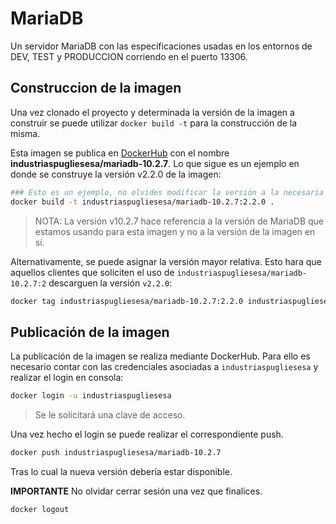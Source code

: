 # MariaDB

Un servidor MariaDB con las especificaciones usadas en los entornos de DEV, TEST y PRODUCCION corriendo en el puerto 13306.

## Construccion de la imagen

Una vez clonado el proyecto y determinada la versión de la imagen a construir se puede utilizar `docker build -t` para la construcción de la misma. 

Esta imagen se publica en [DockerHub](https://hub.docker.com/) con el nombre **industriaspugliesesa/mariadb-10.2.7**. 
Lo que sigue es un ejemplo en donde se construye la versión v2.2.0 de la imagen:


```bash
### Esto es un ejemplo, no olvides modificar la versión a la necesaria
docker build -t industriaspugliesesa/mariadb-10.2.7:2.2.0 .
```
> NOTA: La versión v10.2.7 hace referencia a la versión de MariaDB que estamos usando para esta imagen y no a la versión de la imagen en sí.

Alternativamente, se puede asignar la versión mayor relativa. Esto hara que aquellos clientes que soliciten el uso de `industriaspugliesesa/mariadb-10.2.7:2` descarguen la versión `v2.2.0`:

```bash
docker tag industriaspugliesesa/mariadb-10.2.7:2.2.0 industriaspugliesesa/mariadb-10.2.7:2
```

## Publicación de la imagen

La publicación de la imagen se realiza mediante DockerHub. Para ello es necesario contar con las credenciales asociadas a  `industriaspugliesesa` y realizar el login en consola:

```bash
docker login -u industriaspugliesesa
```

> Se le solicitará una clave de acceso.

Una vez hecho el login se puede realizar el correspondiente push.

```bash
docker push industriaspugliesesa/mariadb-10.2.7
```

Tras lo cual la nueva versión debería estar disponible.

**IMPORTANTE** No olvidar cerrar sesión una vez que finalices.

```bash
docker logout
```

